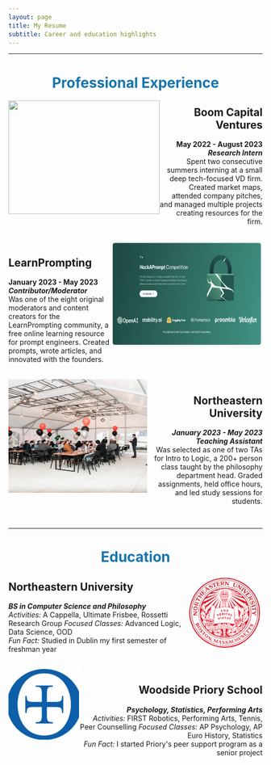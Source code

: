 ```yaml
---
layout: page
title: My Resume
subtitle: Career and education highlights
---
```


***

<div style="text-align: center; color: #1674ab;">
    <p>
      <h1>Professional Experience</h1>
    </p>
  </div>

<!-- <img src="/assets/img/outsidellms.png" align="right" width="250" height="200">

<div style="text-align: left;">
    <p>
      <h2>OutsideLLMs</h2> 
      <b><i>Volunteer</i></b><br>
      Lorem ipsum dolor sit amet, consectetur adipiscing elit, sed do eiusmod tempor incididunt ut labore et dolore magna aliqua. Ut enim ad minim veniam, quis nostrud exercitation ullamco laboris nisi ut aliquip ex ea commodo consequat. Duis aute irure dolor in reprehenderit in voluptate velit esse cillum dolore eu fugiat nulla pariatur.
    </p>
  </div><br> -->

<img src="/assets/img/bitf.png" align="left" width="300" height="225">

<div style="text-align: right;">
    <p>
      <h2>Boom Capital Ventures</h2>
      <b>May 2022 - August 2023</b> <br> <b><i>Research Intern</i></b><br>
      Spent two consecutive summers interning at a small deep tech-focused VD firm. Created market maps, attended company pitches, and managed multiple projects creating resources for the firm. 
    </p>
  </div><br>

<img src="/assets/img/hackaprompt.png" align="right" width="300" height="210">

<div style="text-align: left;">
    <p>
      <h2>LearnPrompting</h2>
      <b>January 2023 - May 2023</b> <br> <b><i>Contributor/Moderator</i></b><br>
      Was one of the eight original moderators and content creators for the LearnPrompting community, a free online learning resource for prompt engineers. Created prompts, wrote articles, and innovated with the founders. 
    </p>
  </div><br>

<img src="/assets/img/taing.jpg" align="left" width="275" height="225">

<div style="text-align: right;">
    <p>
      <h2>Northeastern University</h2>
      <b><i>January 2023 - May 2023 <br> Teaching Assistant</i></b><br>
      Was selected as one of two TAs for Intro to Logic, a 200+ person class taught by the philosophy department head. Graded assignments, held office hours, and led study sessions for students. 
    </p>
  </div><br>

***

<div style="text-align: center; color: #1674ab;">
    <p>
      <h1>Education</h1>
    </p>
  </div>

<img src="/assets/img/neucircle.png" align="right" width="150" height="150">

  <div style="text-align: left;">
    <p>
      <h2>Northeastern University</h2>
      <b><i>BS in Computer Science and Philosophy</i></b><br>
        <i>Activities:</i> A Cappella, Ultimate Frisbee, Rossetti Research Group
        <i>Focused Classes:</i> Advanced Logic, Data Science, OOD <br>
        <i>Fun Fact:</i> Studied in Dublin my first semester of freshman year
    </p>
  </div><br>

<img src="/assets/img/priorycircle.jpeg" align="left" width="140" height="140">

  <div style="text-align: right;">
    <p>
      <h2>Woodside Priory School</h2>
      <b><i>Psychology, Statistics, Performing Arts</i></b><br>
        <i>Activities:</i> FIRST Robotics, Performing Arts, Tennis, Peer Counselling
        <i>Focused Classes:</i> AP Psychology, AP Euro History, Statistics<br>
        <i>Fun Fact:</i> I started Priory's peer support program as a senior project
    </p>
  </div><br>